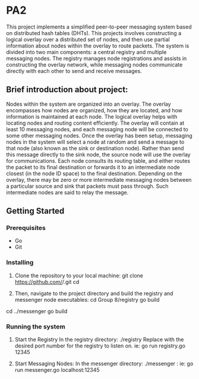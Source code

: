 # PA2

This project implements a simplified peer-to-peer messaging system based on distributed hash tables (DHTs). 
This projects involves constructing a logical overlay over a distributed set of nodes, and then use partial information about nodes within the overlay to route packets. The system is divided into two main components: a central registry and multiple messaging nodes. The registry manages node registrations and assists in constructing the overlay network, while messaging nodes communicate directly with each other to send and receive messages.



## Brief introduction about project: 
Nodes within the system are organized into an overlay. The overlay encompasses how nodes are organized, how they are located, and how information is maintained at each node. The logical overlay helps with locating nodes and routing content efficiently. The overlay will contain at least 10 messaging nodes, and each messaging node will be connected to some other messaging nodes. Once the overlay has been setup, messaging nodes in the system will select a node at random and send a message to that node (also known as the sink or destination
node). Rather than send this message directly to the sink node, the source node will use the overlay for communications. Each node consults its routing table, and either routes the packet to its final destination or forwards it to an intermediate
node closest (in the node ID space) to the final destination. Depending on the overlay, there may be zero or more intermediate messaging nodes between a particular source and sink that packets must pass through. Such intermediate nodes are said to relay the message. 

## Getting Started 
### Prerequisites
- Go 
- Git

### Installing 
1. Clone the repository to your local machine:
git clone https://github.com/<your-username>/<repository-name>.git
cd <repository-name>

2. Then, navigate to the project directory and build the registry and messenger node executables:
cd Group 8/registry 
go build 

cd ../messenger 
go build 

### Running the system 
1. Start the Registry 
In the registry directory:
./registry <registry-port>
Replace <registry-port> with the desired port number for the registry to listen on.
ie: go run registry.go 12345

2. Start Messaging Nodes:
In the messenger directory:
./messenger <registry-host>:<registry-port>
ie:  go run messenger.go localhost:12345





